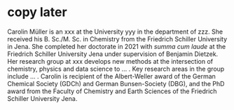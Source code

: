 
# copy later

Carolin Müller is an xxx at the University yyy in the department of zzz.
She received his B. Sc./M. Sc. in Chemistry from the Friedrich Schiller University in Jena.
She completed her doctorate in 2021 with *summa cum laude* at the Friedrich Schiller University Jena under supervision of Benjamin Dietzek.
Her research group at xxx develops new methods at the intersection of chemistry, physics and data science to ... . 
Key research areas in the group include  ... . 
Carolin is recipient of the Albert-Weller award of the German Chemical Society (GDCh) and German Bunsen-Society (DBG),
and the PhD award from the Faculty of Chemistry and Earth Sciences of the Friedrich Schiller University Jena.
